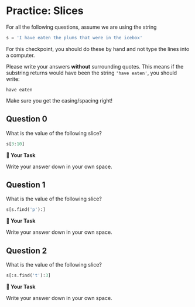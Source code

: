 # <i class="far fa-edit"></i> Practice: Slices

For all the following questions, assume we are using the string

```python
s = 'I have eaten the plums that were in the icebox'
```

For this checkpoint, you should do these by hand and not type the lines into a computer.

Please write your answers **without** surrounding quotes. This means if the substring returns would have been the string `'have eaten'`, you should write:

```text
have eaten
````

Make sure you get the casing/spacing right!

## Question 0

What is the value of the following slice?

```python
s[3:10]
```





**📝 Your Task**

Write your answer down in your own space.

## Question 1

What is the value of the following slice?

```python
s[s.find('p'):]
```



**📝 Your Task**

Write your answer down in your own space.

## Question 2

What is the value of the following slice?

```python
s[:s.find('t'):3]
```



**📝 Your Task**

Write your answer down in your own space.

